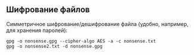 ## Шифрование файлов

Симметричное шифрование/дешифрование файла (удобно, например, для хранения паролей):

```
gpg -o nonsense.gpg --cipher-algo AES -a -c nonsense.txt
gpg -o nonsense2.txt -d nonsense.gpg

```
